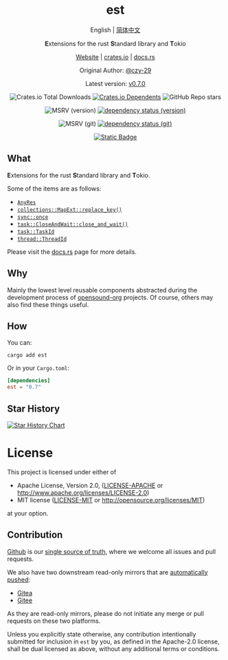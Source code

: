 <div align="center">

# est

English | [简体中文](README-CN.md)

**E**xtensions for the rust **S**tandard library and **T**okio

[Website](https://opensound.run) | [crates.io](https://crates.io/crates/est) | [docs.rs](https://docs.rs/est/latest/est)

Original Author: [@czy-29](https://github.com/czy-29)

Latest version: [v0.7.0](https://github.com/opensound-org/est/releases/tag/v0.7.0)

![Crates.io Total Downloads](https://img.shields.io/crates/d/est)
[![Crates.io Dependents](https://img.shields.io/crates/dependents/est)](https://crates.io/crates/est/reverse_dependencies)
![GitHub Repo stars](https://img.shields.io/github/stars/opensound-org/est)

![MSRV (version)](https://img.shields.io/crates/msrv/est/0.7.0?label=v0.7.0-msrv)
[![dependency status (version)](https://deps.rs/crate/est/0.7.0/status.svg?subject=v0.7.0-deps)](https://deps.rs/crate/est/0.7.0)

![MSRV (git)](https://img.shields.io/badge/git--msrv-1.80.0-blue)
[![dependency status (git)](https://deps.rs/repo/github/opensound-org/est/status.svg?subject=git-deps)](https://deps.rs/repo/github/opensound-org/est)

[![Static Badge](https://img.shields.io/badge/build_with-Rust_1.84.0-dca282)](https://blog.rust-lang.org/2024/11/28/Rust-1.84.0.html)

</div>

## What
**E**xtensions for the rust **S**tandard library and **T**okio.

Some of the items are as follows:
- [`AnyRes`](https://docs.rs/est/latest/est/result/type.AnyRes.html)
- [`collections::MapExt::replace_key()`](https://docs.rs/est/latest/est/collections/trait.MapExt.html#tymethod.replace_key)
- [`sync::once`](https://docs.rs/est/latest/est/sync/once/index.html)
- [`task::CloseAndWait::close_and_wait()`](https://docs.rs/est/latest/est/task/trait.CloseAndWait.html#tymethod.close_and_wait)
- [`task::TaskId`](https://docs.rs/est/latest/est/task/struct.TaskId.html)
- [`thread::ThreadId`](https://docs.rs/est/latest/est/thread/struct.ThreadId.html)

Please visit the [docs.rs](https://docs.rs/est/latest/est) page for more details.

## Why
Mainly the lowest level reusable components abstracted during the development process of [opensound-org](https://github.com/orgs/opensound-org/repositories) projects. Of course, others may also find these things useful.

## How
You can:
```
cargo add est
```
Or in your `Cargo.toml`:
```toml
[dependencies]
est = "0.7"
```

## Star History

[![Star History Chart](https://api.star-history.com/svg?repos=opensound-org/est&type=Date)](https://star-history.com/#opensound-org/est&Date)

# License

This project is licensed under either of

 * Apache License, Version 2.0, ([LICENSE-APACHE](LICENSE-APACHE) or
   http://www.apache.org/licenses/LICENSE-2.0)
 * MIT license ([LICENSE-MIT](LICENSE-MIT) or
   http://opensource.org/licenses/MIT)

at your option.

## Contribution

[Github](https://github.com/opensound-org/est) is our [single source of truth](https://en.wikipedia.org/wiki/Single_source_of_truth), where we welcome all issues and pull requests.

We also have two downstream read-only mirrors that are [automatically pushed](.github/workflows/mirror.yml):
- [Gitea](https://gitea.29bot.com/opensound-org/est)
- [Gitee](https://gitee.com/opensound-org/est)

As they are read-only mirrors, please do not initiate any merge or pull requests on these two platforms.

Unless you explicitly state otherwise, any contribution intentionally submitted
for inclusion in `est` by you, as defined in the Apache-2.0 license, shall be
dual licensed as above, without any additional terms or conditions.
